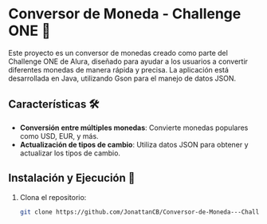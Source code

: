 # Conversor de Moneda - Challenge ONE 💸

Este proyecto es un conversor de monedas creado como parte del Challenge ONE de Alura, diseñado para ayudar a los usuarios a convertir diferentes monedas de manera rápida y precisa. La aplicación está desarrollada en Java, utilizando  Gson para el manejo de datos JSON.

## Características 🛠️

- **Conversión entre múltiples monedas**: Convierte monedas populares como USD, EUR, y más.
- **Actualización de tipos de cambio**: Utiliza datos JSON para obtener y actualizar los tipos de cambio.

## Instalación y Ejecución 🚀

1. Clona el repositorio:
   ```bash
   git clone https://github.com/JonattanCB/Conversor-de-Moneda---Challenge-ONE.git
